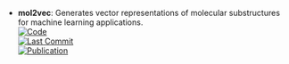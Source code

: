 - **mol2vec**: Generates vector representations of molecular substructures for machine learning applications.  
	[![Code](https://img.shields.io/github/stars/samoturk/mol2vec?style=for-the-badge&logo=github)](https://github.com/samoturk/mol2vec)  
	[![Last Commit](https://img.shields.io/github/last-commit/samoturk/mol2vec?style=for-the-badge&logo=github)](https://github.com/samoturk/mol2vec)  
	[![Publication](https://img.shields.io/badge/Publication-Citations:414-blue?style=for-the-badge&logo=bookstack)](https://doi.org/10.1021/acs.jcim.7b00616)  
